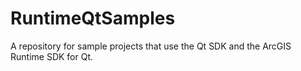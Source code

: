 # RuntimeQtSamples
A repository for sample projects that use the Qt SDK and the ArcGIS Runtime SDK for Qt.
